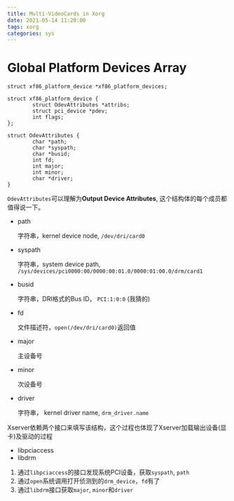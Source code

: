 ```yaml
---
title: Multi-VideoCards in Xorg
date: 2021-05-14 11:20:00
tags: xorg
categories: sys
---
```


# Global Platform Devices Array
```
struct xf86_platform_device *xf86_platform_devices;

struct xf86_platform_device {
		struct OdevAttributes *attribs;
		struct pci_device *pdev;
		int flags;
};

struct OdevAttributes {
		char *path;
		char *syspath;
		char *busid;
		int fd;
		int major;
		int minor;
		char *driver;
}
```

`OdevAttributes`可以理解为**Output Device Attributes**, 这个结构体的每个成员都值得说一下。
- path

	字符串，kernel device node, `/dev/dri/card0`

- syspath

	字符串，system device path, `/sys/devices/pci0000:00/0000:00:01.0/0000:01:00.0/drm/card1`

- busid

	字符串，DRI格式的Bus ID， `PCI:1:0:0` (我猜的)

- fd

	文件描述符，`open(/dev/dri/card0)`返回值

- major

	主设备号

- minor

	次设备号

- driver

	字符串， kernel driver name, `drm_driver.name`


Xserver依赖两个接口来填写该结构，这个过程也体现了Xserver加载输出设备(显卡)及驱动的过程

- libpciaccess
- libdrm

1. 通过`libpciaccess`的接口发现系统PCI设备，获取`syspath`, `path`
2. 通过`open`系统调用打开侦测到的`drm_device`，`fd`有了
3. 通过`libdrm`接口获取`major`, `minor`和`driver`


